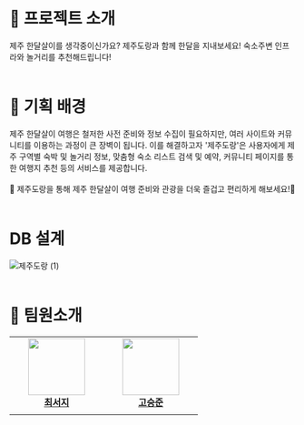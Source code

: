 # 💬 프로젝트 소개
제주 한달살이를 생각중이신가요? 제주도랑과 함께 한달을 지내보세요! 숙소주변 인프라와 놀거리를 추천해드립니다!
</br>
</br>

# 🎯 기획 배경
제주 한달살이 여행은 철저한 사전 준비와 정보 수집이 필요하지만, 여러 사이트와 커뮤니티를 이용하는 과정이 큰 장벽이 됩니다. 이를 해결하고자 '제주도랑'은 사용자에게 제주 구역별 숙박 및 놀거리 정보, 맞춤형 숙소 리스트 검색 및 예약, 커뮤니티 페이지를 통한 여행지 추천 등의 서비스를 제공합니다.
</br>
</br>
🍊 제주도랑을 통해 제주 한달살이 여행 준비와 관광을 더욱 즐겁고 편리하게 해보세요!🍊
</br>
</br>

# DB 설계
![제주도랑 (1)](https://github.com/user-attachments/assets/0365b01e-db20-4d62-aa59-f23e4d57bfad)
</br>
</br>

# 🙇 팀원소개

<table>
    <tr align="center">
        <td style="min-width: 150px;">
            <a href="https://github.com/choiseoji">
              <img src="https://github.com/choiseoji.png" width="100">
              <br />
              <b>최서지</b>
            </a>
        </td>
        <td style="min-width: 150px;">
            <a href="https://github.com/kokomong2">
              <img src="https://github.com/kokomong2.png" width="100">
              <br />
              <b>고승준</b>
            </a>
        </td>
    </tr>
      <tr align="center">
        <td>
